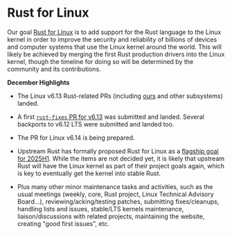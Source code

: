 # Rust for Linux
  
Our goal [Rust for Linux](https://rust-for-linux.com) is to add support for the Rust language to the Linux kernel in order to improve the security and reliability of billions of devices and computer systems that use the Linux kernel around the world. This will likely be achieved by merging the first Rust production drivers into the Linux kernel, though the timeline for doing so will be determined by the community and its contributions. 


**December Highlights**

  - The Linux v6.13 Rust-related PRs (including
[ours](https://lore.kernel.org/all/20241126022500.718070-1-ojeda@kernel.org/)
and other subsystems) landed.

  - A first [`rust-fixes` PR for
v6.13](https://lore.kernel.org/rust-for-linux/20241214065217.195385-1-ojeda@kernel.org/)
was submitted and landed. Several backports to v6.12 LTS were
submitted and landed too.

  - The PR for Linux v6.14 is being prepared.

  - Upstream Rust has formally proposed Rust for Linux as a [flagship
goal for 2025H1](https://rust-lang.github.io/rust-project-goals/2025h1/rfl.html).
While the items are not decided yet, it is likely that upstream Rust
will have the Linux kernel as part of their project goals again, which
is key to eventually get the kernel into stable Rust.

  - Plus many other minor maintenance tasks and activities, such as
the usual meetings (weekly, core, Rust project, Linux Technical
Advisory Board...), reviewing/acking/testing patches, submitting
fixes/cleanups, handling lists and issues, stable/LTS kernels
maintenance, liaison/discussions with related projects, maintaining
the website, creating "good first issues", etc.
